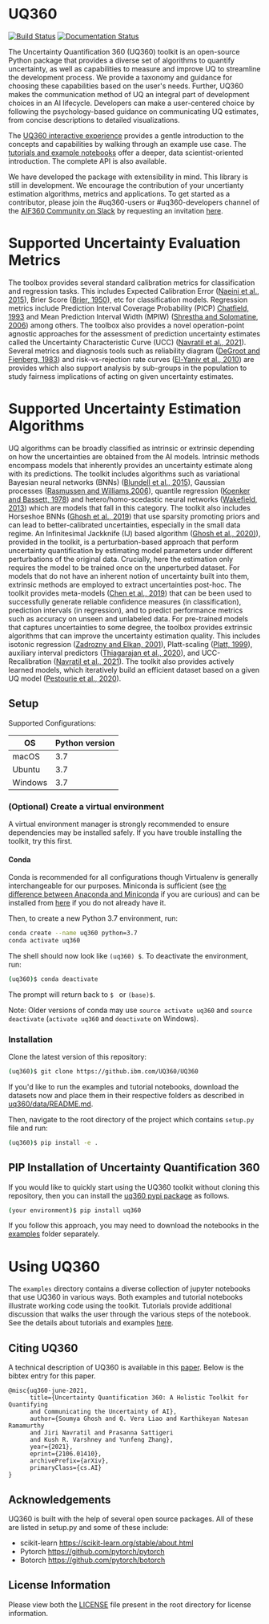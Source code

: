 # UQ360

[![Build Status](https://travis-ci.com/IBM/UQ360.svg?branch=main)](https://travis-ci.com/github/IBM/UQ360)
[![Documentation Status](https://readthedocs.org/projects/uq360/badge/?version=latest)](https://uq360.readthedocs.io/en/latest/?badge=latest)

The Uncertainty Quantification 360 (UQ360) toolkit is an open-source Python package that provides a diverse set of algorithms to quantify uncertainty, as well as capabilities to measure and improve UQ to streamline the development process. We provide a taxonomy and guidance for choosing these capabilities based on the user's needs. Further, UQ360 makes the communication method of UQ an integral part of development choices in an AI lifecycle. Developers can make a user-centered choice by following the psychology-based guidance on communicating UQ estimates, from concise descriptions to detailed visualizations.

The [UQ360 interactive experience](http://uq360.mybluemix.net/) provides a gentle introduction to the concepts and capabilities by walking through an example use case. The [tutorials and example notebooks](./examples) offer a deeper, data scientist-oriented introduction. The complete API is also available.

We have developed the package with extensibility in mind. This library is still in development. We encourage the contribution of your uncertianty estimation algorithms, metrics and applications. 
To get started as a contributor, please join the #uq360-users or #uq360-developers channel of the [AIF360 Community on Slack](https://aif360.slack.com) by requesting an invitation [here](https://join.slack.com/t/aif360/shared_invite/zt-5hfvuafo-X0~g6tgJQ~7tIAT~S294TQ).

# Supported Uncertainty Evaluation Metrics

The toolbox provides several standard calibration metrics for classification and regression tasks. This includes Expected Calibration Error ([Naeini et al., 2015](https://ojs.aaai.org/index.php/AAAI/article/view/9602)), Brier Score ([Brier,  1950](https://doi.org/10.1175/1520-0493(1950)078<0001:VOFEIT>2.0.CO;2)), etc for classification models. Regression metrics include Prediction Interval Coverage Probability (PICP) [Chatfield, 1993](https://www.jstor.org/stable/1391361?seq=1) and Mean Prediction Interval Width (MPIW) ([Shrestha and Solomatine, 2006](https://pubmed.ncbi.nlm.nih.gov/16530384/)) among others. The toolbox also provides a novel operation-point agnostic approaches for the assessment of prediction uncertainty estimates called the Uncertainty Characteristic Curve (UCC) ([Navratil et al., 2021](https://arxiv.org/abs/2106.00858)). Several metrics and diagnosis tools such as reliability diagram ([DeGroot and Fienberg, 1983](https://www.jstor.org/stable/2987588?seq=1)) and risk-vs-rejection rate curves ([El-Yaniv et al., 2010](https://www.jmlr.org/papers/volume11/el-yaniv10a/el-yaniv10a.pdf)) are provides which also support analysis by sub-groups in the population to study fairness implications of acting on given uncertainty estimates.

# Supported Uncertainty Estimation Algorithms

UQ algorithms can be broadly classified as intrinsic or extrinsic depending on how the uncertainties are obtained from the AI models. Intrinsic methods encompass models that inherently provides an uncertainty estimate along with its predictions. The toolkit includes algorithms such as variational Bayesian neural  networks  (BNNs)  ([Blundell et  al., 2015](http://proceedings.mlr.press/v37/blundell15.html)),  Gaussian  processes  ([Rasmussen  and  Williams,2006](https://mitpress.mit.edu/books/gaussian-processes-machine-learning)), quantile regression ([Koenker and Bassett, 1978](https://people.eecs.berkeley.edu/~jordan/sail/readings/koenker-bassett.pdf)) and hetero/homo-scedastic neural networks ([Wakefield, 2013](https://link.springer.com/book/10.1007/978-1-4419-0925-1)) which are models that fall in this category. The toolkit also includes Horseshoe BNNs ([Ghosh et al., 2019](https://www.jmlr.org/papers/v20/19-236.html)) that use sparsity promoting priors and can lead to better-calibrated uncertainties, especially in the small data regime. An Infinitesimal Jackknife (IJ) based algorithm ([Ghosh et al., 2020)](https://papers.nips.cc/paper/2020/hash/636efd4f9aeb5781e9ea815cdd633e52-Abstract.html)), provided in the toolkit, is a perturbation-based approach that perform uncertainty quantification by estimating model parameters under different perturbations of the original data. Crucially, here the estimation only requires the model to be trained once on the unperturbed dataset. For models that do not have an inherent notion of uncertainty built into them, extrinsic methods are employed to extract uncertainties post-hoc. The toolkit provides meta-models ([Chen et al., 2019](http://proceedings.mlr.press/v89/chen19c.html)) that can be been used to successfully generate reliable confidence measures (in classification), prediction intervals (in regression), and to predict performance metrics such as accuracy on unseen and unlabeled data. For pre-trained models that captures uncertainties to some degree, the toolbox provides extrinsic algorithms that can improve the uncertainty estimation quality. This includes isotonic regression ([Zadrozny and Elkan, 2001](https://cseweb.ucsd.edu/~elkan/calibrated.pdf)), Platt-scaling ([Platt, 1999](http://citeseerx.ist.psu.edu/viewdoc/summary?doi=10.1.1.41.1639&g)),  auxiliary interval predictors ([Thiagarajan et al., 2020](https://ojs.aaai.org//index.php/AAAI/article/view/6062)), and UCC-Recalibration ([Navratil et al., 2021](https://arxiv.org/abs/2106.00858)). The toolkit also provides actively learned models, which iteratively build an efficient dataset based on a given UQ model ([Pestourie et al., 2020](https://www.nature.com/articles/s41524-020-00431-2)). 

## Setup

Supported Configurations:

| OS      | Python version |
| ------- | -------------- |
| macOS   | 3.7  |
| Ubuntu  | 3.7  |
| Windows | 3.7  |


### (Optional) Create a virtual environment

A virtual environment manager is strongly recommended to ensure dependencies may be installed safely. If you have trouble installing the toolkit, try this first.

#### Conda

Conda is recommended for all configurations though Virtualenv is generally
interchangeable for our purposes. Miniconda is sufficient (see [the difference between Anaconda and
Miniconda](https://conda.io/docs/user-guide/install/download.html#anaconda-or-miniconda)
if you are curious) and can be installed from
[here](https://conda.io/miniconda.html) if you do not already have it.

Then, to create a new Python 3.7 environment, run:

```bash
conda create --name uq360 python=3.7
conda activate uq360
```

The shell should now look like `(uq360) $`. To deactivate the environment, run:

```bash
(uq360)$ conda deactivate
```

The prompt will return back to `$ ` or `(base)$`.

Note: Older versions of conda may use `source activate uq360` and `source
deactivate` (`activate uq360` and `deactivate` on Windows).


### Installation

Clone the latest version of this repository:

```bash
(uq360)$ git clone https://github.ibm.com/UQ360/UQ360
```

If you'd like to run the examples and tutorial notebooks, download the datasets now and place them in
their respective folders as described in
[uq360/data/README.md](uq360/data/README.md).

Then, navigate to the root directory of the project which contains `setup.py` file and run:

```bash
(uq360)$ pip install -e .
```

## PIP Installation of Uncertainty Quantification 360

If you would like to quickly start using the UQ360 toolkit without cloning this repository, then you can install the [uq360 pypi package](https://pypi.org/project/uq360/) as follows. 

```bash
(your environment)$ pip install uq360
```

If you follow this approach, you may need to download the notebooks in the [examples](./examples) folder separately.

# Using UQ360

The `examples` directory contains a diverse collection of jupyter notebooks that use UQ360 in various ways. Both examples and tutorial notebooks illustrate working code using the toolkit. Tutorials provide additional discussion that walks the user through the various steps of the notebook. See the details about tutorials and examples [here](examples/README.md).

## Citing UQ360

A technical description of UQ360 is available in this
[paper](https://arxiv.org/abs/2106.01410). Below is the bibtex entry for this
paper.

```
@misc{uq360-june-2021,
      title={Uncertainty Quantification 360: A Holistic Toolkit for Quantifying 
      and Communicating the Uncertainty of AI}, 
      author={Soumya Ghosh and Q. Vera Liao and Karthikeyan Natesan Ramamurthy 
      and Jiri Navratil and Prasanna Sattigeri 
      and Kush R. Varshney and Yunfeng Zhang},
      year={2021},
      eprint={2106.01410},
      archivePrefix={arXiv},
      primaryClass={cs.AI}
}
```

## Acknowledgements

UQ360 is built with the help of several open source packages. All of these are listed in setup.py and some of these include: 
* scikit-learn https://scikit-learn.org/stable/about.html
* Pytorch https://github.com/pytorch/pytorch
* Botorch https://github.com/pytorch/botorch

## License Information

Please view both the [LICENSE](./LICENSE) file present in the root directory for license information.
